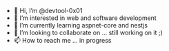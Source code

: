 - 👋 Hi, I’m @devtool-0x01
- 👀 I’m interested in web and software development
- 🌱 I’m currently learning aspnet-core and nestjs
- 💞️ I’m looking to collaborate on ... still working on it ;)
- 📫 How to reach me ... in progress

<!---
devtool-0x01/devtool-0x01 is a ✨ special ✨ repository because its `README.md` (this file) appears on your GitHub profile.
You can click the Preview link to take a look at your changes.
--->
